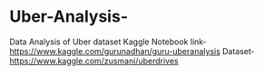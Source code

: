 # Uber-Analysis-
Data Analysis of Uber dataset
Kaggle Notebook link- https://www.kaggle.com/gurunadhan/guru-uberanalysis
Dataset- https://www.kaggle.com/zusmani/uberdrives
